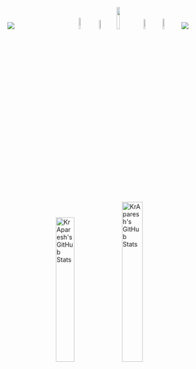 <p>
  <img src="https://kraparesh.co/assets/Upper.png" />
  <img width="27.5%" height="10px" src="https://kraparesh.co/assets/L1.png" />
  <a href="https://www.linkedin.com/in/kraparesh" target="_blank"><img width="8.2%" src="https://kraparesh.co/assets/L2.png" /></a>
  <a href="https://www.leetcode.com/Aparesh" target="_blank"><img width="7.3%"src="https://kraparesh.co/assets/L3.png" /></a>
  <a href="https://www.kraparesh.co/" target="_blank"><img width="11.3%"src="https://kraparesh.co/assets/L4.png" /></a>
  <a href="https://auth.geeksforgeeks.org/user/kraparesh" target="_blank"><img width="7.6%"src="https://kraparesh.co/assets/L6.png" /></a>
  <a href="mailto:kraparesh@gmail.com" target="_blank"><img width="7.8%"src="https://kraparesh.co/assets/L5.png" /></a>
  <img src="https://kraparesh.co/assets/Stroke.png" /></a>
  <img width="21%" height="10px" src="https://kraparesh.co/assets/L1.png" />
  <image width="29%" src="https://github-readme-stats.vercel.app/api?username=kraparesh&show_icons=true&locale=en&theme=transparent&text_color=0F1E33&include_all_commits=true&border_color=007CED" alt="KrAparesh's GitHub Stats" y="60%" />
  <image width="30.5%" src="https://streak-stats.demolab.com/?user=krAparesh&theme=transparent&border=007CED&stroke=0F1E33&dates=007CED&sideLabels=0F1E33&currStreakLabel=0F1E33" alt="KrAparesh's GitHub Stats" y="60%" />
</p>

